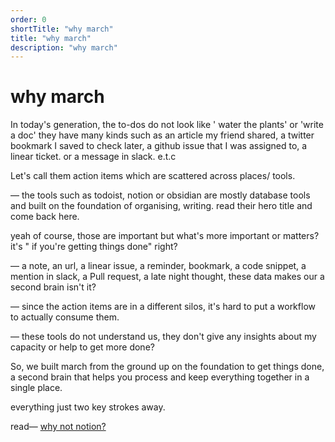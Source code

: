 ```yaml
---
order: 0
shortTitle: "why march"
title: "why march"
description: "why march"
---
```


# why march

In today's generation, the to-dos do not look like ' water the plants'  or 'write a doc' they have many kinds such as an article my friend shared, a twitter bookmark I saved to check later, a github issue that I was assigned to, a linear ticket. or a message in slack. e.t.c

Let's call them action items which are scattered across places/ tools.

— the tools such as todoist, notion or obsidian are mostly database tools and built on the foundation of organising, writing. read their hero title and come back here.

yeah of course, those are important but what's more important or matters? it's  " if you're getting things done" right? 

— a note, an url, a linear issue, a reminder, bookmark, a code snippet, a mention in slack, a Pull request, a late night thought, these data makes our a second brain isn't it? 

— since the action items are in a different silos, it's hard to put a workflow to actually consume them.

— these tools do not understand us, they don't give any insights about my capacity or help to get more done?

So, we built march from the ground up on the foundation to get things done, a second brain that helps you process and keep everything together in a single place.

everything just two key strokes away.
 

read— [why not notion?]( https://blog.march.cat )
